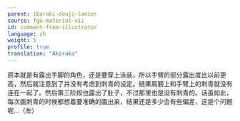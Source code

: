 ```yaml
---
parent: ibaraki-douji-lancer
source: fgo-material-vii
id: comment-from-illustrator
language: zh
weight: 5
profile: true
translation: "Akiraka"
---
```


原本就是有露出手脚的角色，还是要穿上泳装，所以手臂的部分露出度比以前更高，然后就注意到了并没有考虑到刺青的设定。结果肩膀上和手臂上的刺青就没有连在一起了。然后第三阶段也露出了肚子，不过那里也是没有刺青的。话虽如此，每次画刺青的时候都想着要准确的画出来，结果还是多少会有些偏差，这是个问题呢…（左）
